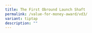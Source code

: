 ```yaml
---
title: The First Obround Launch Shaft
permalink: /value-for-money-award/vd3/
variant: tiptap
description: ""
---
```

